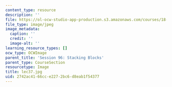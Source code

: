 ```yaml
---
content_type: resource
description: ''
file: https://ol-ocw-studio-app-production.s3.amazonaws.com/courses/18-01sc-single-variable-calculus-fall-2010/2742ac4166cce2272bc6d8eab1f54377_lec37.jpg
file_type: image/jpeg
image_metadata:
  caption: ''
  credit: ''
  image-alt: ''
learning_resource_types: []
ocw_type: OCWImage
parent_title: 'Session 96: Stacking Blocks'
parent_type: CourseSection
resourcetype: Image
title: lec37.jpg
uid: 2742ac41-66cc-e227-2bc6-d8eab1f54377
---
```


